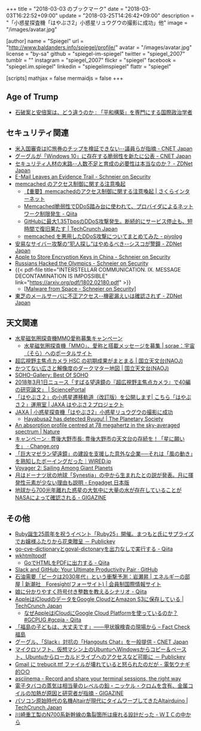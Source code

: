 +++
title = "2018-03-03 のブックマーク"
date =  "2018-03-03T16:22:52+09:00"
update =  "2018-03-25T14:26:42+09:00"
description = "「小惑星探査機「はやぶさ2」小惑星リュウグウの撮影に成功」他"
image = "/images/avatar.jpg"

[author]
name      = "Spiegel"
url       = "http://www.baldanders.info/spiegel/profile/"
avatar    = "/images/avatar.jpg"
license   = "by-sa"
github    = "spiegel-im-spiegel"
twitter   = "spiegel_2007"
tumblr    = ""
instagram = "spiegel_2007"
flickr    = "spiegel"
facebook  = "spiegel.im.spiegel"
linkedin  = "spiegelimspiegel"
flattr    = "spiegel"

[scripts]
  mathjax = false
  mermaidjs = false
+++

## Age of Trump

- [石破案と安倍案は、どう違うのか : 「平和構築」を専門にする国際政治学者](http://shinodahideaki.blog.jp/archives/24706763.html)

## セキュリティ関連

- [米入国審査はIC旅券のチップを検証できない--議員らが指摘 - CNET Japan](https://japan.cnet.com/article/35115146/)
- [グーグルが「Windows 10」に存在する脆弱性を新たに公表 - CNET Japan](https://japan.cnet.com/article/35115111/)
- [セキュリティ人材の末路--人数不足と育成の必要性は本当なのか？ - ZDNet Japan](https://japan.zdnet.com/article/35114853/)
- [E-Mail Leaves an Evidence Trail - Schneier on Security](https://www.schneier.com/blog/archives/2018/02/e-mail_leaves_a.html)
- [memcached のアクセス制御に関する注意喚起](http://www.jpcert.or.jp/at/2018/at180009.html)
    - [【重要】memcachedのアクセス制御に関する注意喚起 | さくらインターネット](https://www.sakura.ad.jp/news/sakurainfo/newsentry.php?id=1885)
    - [Memcached脆弱性でDDoS踏み台に使われて、プロバイダによるネットワーク制限発生 - Qiita](https://qiita.com/flyjay/items/b9a379ab4ec0f5c0c96e)
    - [GitHubに最大1.35TbpsのDDoS攻撃発生。断続的にサービス停止も、短時間で復旧果たす  |  TechCrunch Japan](http://jp.techcrunch.com/2018/03/02/engadget-github-1-35tbps-ddos/)
    - [memcached を悪用したDDoS攻撃についてまとめてみた - piyolog](http://d.hatena.ne.jp/Kango/20180301/1519939259)
- [安易なサイバー攻撃の“犯人探し”はやめるべき--シスコが警鐘 - ZDNet Japan](https://japan.zdnet.com/article/35115313/)
- [Apple to Store Encryption Keys in China - Schneier on Security](https://www.schneier.com/blog/archives/2018/02/apple_to_store_.html)
- [Russians Hacked the Olympics - Schneier on Security](https://www.schneier.com/blog/archives/2018/03/russians_hacked.html)
- {{< pdf-file title="INTERSTELLAR COMMUNICATION. IX. MESSAGE DECONTAMINATION IS IMPOSSIBLE" link="https://arxiv.org/pdf/1802.02180.pdf" >}}
    - [[Malware from Space - Schneier on Security](https://www.schneier.com/blog/archives/2018/03/malware_from_sp.html)]
- [東芝のメールサーバに不正アクセス--機密漏えいは確認されず - ZDNet Japan](https://japan.zdnet.com/article/35115409/)

## 天文関連

- [水星磁気圏探査機MMO愛称募集キャンペーン](http://isas-info.jp/mmo/)
    - [水星磁気圏探査機「MMO」、愛称と搭載メッセージを募集 | sorae：宇宙（そら）へのポータルサイト](http://sorae.info/030201/2018_02_21_mmo.html)
- [超広視野主焦点カメラ HSC の初期成果がまとまる | 国立天文台(NAOJ)](https://www.nao.ac.jp/news/topics/2018/20180227-hsc-topics.html)
- [かつてない広さと解像度のダークマター地図 | 国立天文台(NAOJ)](https://www.nao.ac.jp/news/science/2018/20180227-hsc.html)
- [SOHO-Gallery: Best Of SOHO](https://sohowww.nascom.nasa.gov/gallery/images/20th284.html)
- [2018年3月1日ニュース「すばる望遠鏡の『超広視野主焦点カメラ』で40編の研究論文」 | SciencePortal](https://scienceportal.jst.go.jp/news/newsflash_review/newsflash/2018/03/20180301_01.html)
- [「はやぶさ２」の小惑星遷移軌道（改訂版）を公開します| こちら「はやぶさ２」運用室 | JAXA はやぶさ２プロジェクト](http://www.hayabusa2.jaxa.jp/topics/20180228/)
- [JAXA | 小惑星探査機「はやぶさ2」小惑星リュウグウの撮影に成功](http://www.jaxa.jp/press/2018/03/20180301_hayabusa2_j.html)
    - [Hayabusa2 has detected Ryugu! | The Planetary Society](http://www.planetary.org/blogs/emily-lakdawalla/2018/0301-hayabusa2-has-detected-ryugu.html)
- [An absorption profile centred at 78 megahertz in the sky-averaged spectrum | Nature](https://www.nature.com/articles/nature25792?sf183244859=1&error=cookies_not_supported&code=31834ba5-acdd-4538-8f83-9e9e7599b588)
- [キャンペーン · 豊後大野市長: 豊後大野市の天文台の存続を！「星に願いを」 · Change.org](https://www.change.org/p/%E8%B1%8A%E5%BE%8C%E5%A4%A7%E9%87%8E%E5%B8%82%E9%95%B7-%E8%B1%8A%E5%BE%8C%E5%A4%A7%E9%87%8E%E5%B8%82%E3%81%AE%E5%A4%A9%E6%96%87%E5%8F%B0%E3%81%AE%E5%AD%98%E7%B6%9A%E3%82%92-%E6%98%9F%E3%81%AB%E9%A1%98%E3%81%84%E3%82%92)
- [「巨大マゼラン望遠鏡」の建設を支援した意外な企業──それは「風の動き」を熟知したボーイングだった｜WIRED.jp](https://wired.jp/2018/02/28/boeing-giant-magellan-telescope/)
- [Voyager 2: Sailing Among Giant Planets](https://www.space.com/17693-voyager-2.html)
- [月はドーナツ状の地球「Synestia」の中から生まれたとの説が発表。月に揮発性元素が少ない理由も説明 - Engadget 日本版](http://japanese.engadget.com/2018/03/01/synestia/)
- [地球から700光年離れた惑星の大気中に大量の水が存在していることがNASAによって確認される - GIGAZINE](https://gigazine.net/news/20180302-wasp-39b-atmosphere-large-amount-water/)

## その他

- [Ruby誕生25周年を祝うイベント「Ruby25」開催。まつもと氏にサプライズでお嬢様ふたりから花束贈呈 － Publickey](http://www.publickey1.jp/blog/18/ruby25ruby25.html)
- [go-cve-dictionaryとgoval-dictonaryを出力なしで実行する - Qiita](https://qiita.com/sadayuki-matsuno/items/09e4897b13206b9cbcb0)
- [wkhtmltopdf](https://wkhtmltopdf.org/)
    - [GoでHTMLをPDFに出力する - Qiita](https://qiita.com/kurkuru/items/65614fd3524fefccf576)
- [Slack and GitHub: Your Ultimate Productivity Pair · GitHub](https://github.com/blog/2506-slack-and-github-your-ultimate-productivity-pair)
- [石油需要「ピークは2030年代」という衝撃予測：岩瀬昇 | エネルギーの部屋 | 新潮社　Foresight(フォーサイト) | 会員制国際情報サイト](http://www.fsight.jp/articles/-/43377)
- [娘に分かりやすく符号付き整数を教えるシナリオ - Qiita](https://qiita.com/Yachida/items/183d3a5f6e63acddb8f0)
- [AppleはiCloudのデータをGoogle CloudとAmazon S3に保存している  |  TechCrunch Japan](http://jp.techcrunch.com/2018/02/28/2018-02-27-apple-now-relies-on-google-cloud-platform-and-amazon-s3-for-icloud-data/)
	- [なぜAppleはiCloudにGoogle Cloud Platformを使っているのか？ #GCPUG #gcpja - Qiita](https://qiita.com/Yatima/items/47caca9e07d37295a9cf)
- [「福島の子どもは、大丈夫です」――甲状腺検査の現場から – Fact Check 福島](http://fukushima.factcheck.site/article/1238)
- [グーグル、「Slack」対抗の「Hangouts Chat」を一般提供 - CNET Japan](https://japan.cnet.com/article/35115413/)
- [マイクロソフト、仮想マシン上のUbuntuへWindowsからコピー＆ペースト、Ubuntuからローカルドライブへのアクセスなど可能に － Publickey](http://www.publickey1.jp/blog/18/ubuntuwindowsubuntu.html)
- [Gmail に trebucit.ttf ファイルが壊れていると怒られたのだが - 電気ウナギ的○○](http://blog.netandfield.com/shar/2018/02/gmail-trebucitttf.html)
- [asciinema - Record and share your terminal sessions, the right way](https://asciinema.org/)
- [電子タバコの蒸気は相当量のレベルの鉛・ニッケル・クロムを含有、金属コイルの加熱が原因と研究者が指摘 - GIGAZINE](https://gigazine.net/news/20180226-e-cigarette-vapor/)
- [パソコン原始時代の名機Altairが現代にタイムワープしてきたAltairduino  |  TechCrunch Japan](http://jp.techcrunch.com/2018/02/27/2018-02-26-the-altairduino-is-the-modern-altair-replica-of-your-dreams/)
- [川崎重工製のN700系新幹線の亀裂箇所は痺れる設計だった - ＷＩＣの中から](http://temcee.hatenablog.com/entry/N700_incident)
